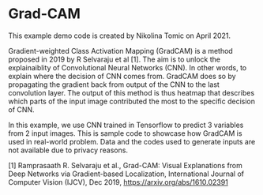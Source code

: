 # Grad-CAM
This example demo code is created by Nikolina Tomic on April 2021.

Gradient-weighted Class Activation Mapping (GradCAM) is a method proposed in 2019 by R Selvaraju et al [1]. The aim is to unlock the explainaiblity of Convolutional Neural Networks (CNN). In other words, to explain where the decision of CNN comes from.  GradCAM does so by propagating the gradient back from output of the CNN to the last convolution layer. The output of this method is thus heatmap that describes which parts of the input image contributed the most to the specific decision of CNN.

In this example, we use CNN trained in Tensorflow to predict 3 variables from 2 input images. This is sample code to showcase how GradCAM is used in real-world problem. Data and the codes used to generate inputs are not available due to privacy reasons.


[1] Ramprasaath R. Selvaraju et al., Grad-CAM: Visual Explanations from Deep Networks via Gradient-based Localization, International Journal of Computer Vision (IJCV), Dec 2019, https://arxiv.org/abs/1610.02391
